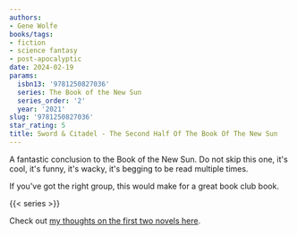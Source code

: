 ```yaml
---
authors:
- Gene Wolfe
books/tags:
- fiction
- science fantasy
- post-apocalyptic
date: 2024-02-19
params:
  isbn13: '9781250827036'
  series: The Book of the New Sun
  series_order: '2'
  year: '2021'
slug: '9781250827036'
star_rating: 5
title: Sword & Citadel - The Second Half Of The Book Of The New Sun
---
```


A fantastic conclusion to the Book of the New Sun. Do not skip this one, it's cool, it's funny, it's wacky, it's begging to be read multiple times.

If you've got the right group, this would make for a great book club book.

<!--more-->

{{< series >}}

Check out [my thoughts on the first two novels here](/books/9781250781253/).